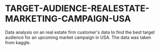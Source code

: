 # TARGET-AUDIENCE-REALESTATE-MARKETING-CAMPAIGN-USA
Data analysis on an real estate firm customer's data to find the best target audience for an upcoming market campaign in USA. The data was taken from kaggle. 
